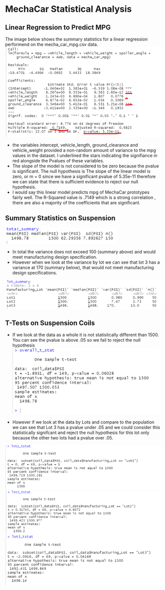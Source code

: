 # MechaCar Statistical Analysis

## Linear Regression to Predict MPG
The image below shows the summary statistics for a linear regression performend on the mecha_car_mpg.csv data.
![deliverable1](https://github.com/Melberoni/MechaCar_Statistical_Analysis/blob/6de8168bbe942de5fd888c86adf92a175376eae2/Challenge/Linear_regression_mpg_deliverable1_annotated.png)
* the variables intercept, vehicle_length, ground_clearance and vehicle_weight provided a non-random amount of variance to the mpg values in the dataset. I underlined the stars indicating the signifiance in red alongside the Pvalues of these variables.
* The slope of the model is not considered to be zero because the pvalue is significant. The null hypothesis is The slope of the linear model is zero, or m = 0 since we have a significant pvalue of 5.35e-11 therefore we can state that there is sufficient evidence to reject our null hypothesis.
* I would say this linear model predicts mpg of MechaCar prototypes fairly well. The R-Squared value is .7149 which is a strong correlation , there are also a majority of the coefficients that are significant.


## Summary Statistics on Suspension
![total_summary](https://github.com/Melberoni/MechaCar_Statistical_Analysis/blob/eca29dc625fbaae9698bea8babbd634726800abb/Challenge/Total_summary_coils_dataset.png)

* In total the variance does not exceed 100 (summary above) and would meet manufacturing design specification. 
* However when we look at the variance by lot we can see that lot 3 has a variance at 170 (summary below), that would not meet manufacturing design specifications.

![lot_summary](https://github.com/Melberoni/MechaCar_Statistical_Analysis/blob/eca29dc625fbaae9698bea8babbd634726800abb/Challenge/Lot_summary_coils_dataset.png)

## T-Tests on Suspension Coils

* If we look at the data as a whole it is not statisitcally different than 1500. You can see the pvalue is above .05 so we fail to reject the null hypothesis
![overall_Tstat](https://github.com/Melberoni/MechaCar_Statistical_Analysis/blob/d80b3b913c1d3849358256be8b3490a4006dac49/Challenge/overall_tstat.png)

* However if we look at the data by Lots and compare to the population we can see that Lot 3 has a pvalue under .05 and we could consider this statistically signifcant and reject the null hypothesis for this lot only because the other two lots had a pvalue over .05.


![Lot1_tstat](https://github.com/Melberoni/MechaCar_Statistical_Analysis/blob/d80b3b913c1d3849358256be8b3490a4006dac49/Challenge/lot1_tstat.png)
![lot2_tstat](https://github.com/Melberoni/MechaCar_Statistical_Analysis/blob/d80b3b913c1d3849358256be8b3490a4006dac49/Challenge/lot2_tstat.png)
![lot3_tstat](https://github.com/Melberoni/MechaCar_Statistical_Analysis/blob/d80b3b913c1d3849358256be8b3490a4006dac49/Challenge/lot3_tstat.png)
